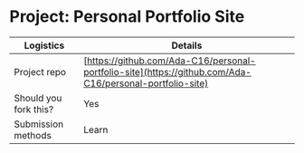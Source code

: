 # Project: Personal Portfolio Site

| Logistics                  | Details                                      |
| -------------------------- | ----------------------------------------     |
| Project repo        | [https://github.com/Ada-C16/personal-portfolio-site](https://github.com/Ada-C16/personal-portfolio-site) |
| Should you fork this?      | Yes                                          |
| Submission methods         | Learn                                        |
